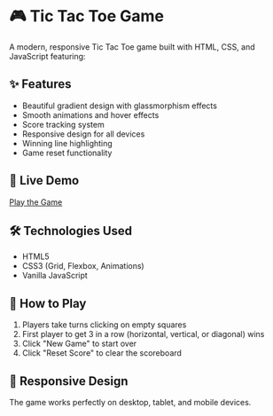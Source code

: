 # 🎮 Tic Tac Toe Game

A modern, responsive Tic Tac Toe game built with HTML, CSS, and JavaScript featuring:

## ✨ Features
- Beautiful gradient design with glassmorphism effects
- Smooth animations and hover effects
- Score tracking system
- Responsive design for all devices
- Winning line highlighting
- Game reset functionality

## 🚀 Live Demo
[Play the Game](https://yourusername.github.io/tic-tac-toe-game)

## 🛠️ Technologies Used
- HTML5
- CSS3 (Grid, Flexbox, Animations)
- Vanilla JavaScript

## 🎯 How to Play
1. Players take turns clicking on empty squares
2. First player to get 3 in a row (horizontal, vertical, or diagonal) wins
3. Click "New Game" to start over
4. Click "Reset Score" to clear the scoreboard

## 📱 Responsive Design
The game works perfectly on desktop, tablet, and mobile devices.
